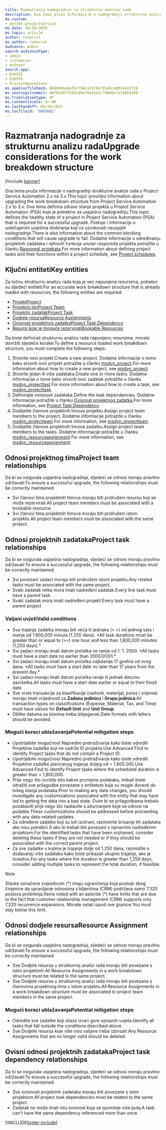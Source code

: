 ```yaml
---
title: Razmatranja nadogradnje za strukturnu analizu rada
description: Ova tema pruža informacije o nadogradnji strukturne analize rada s Project Service Automation 2.x na 3.x.
ms.custom:
- dyn365-projectservice
ms.date: 10/18/2019
ms.topic: article
author: ruhercul
ms.author: ruhercul
audience: Admin
search.audienceType:
- admin
- customizer
- enduser
search.app:
- D365CE
- D365PS
- ProjectOperations
ms.openlocfilehash: 868b0daadaf6cf96ca7bf847914bca8014412f26
ms.sourcegitcommit: 40f68387f594180af64a5e5c748b6efa188bd300
ms.translationtype: HT
ms.contentlocale: hr-HR
ms.lasthandoff: 05/10/2021
ms.locfileid: "6005602"
---
```

# <a name="upgrade-considerations-for-the-work-breakdown-structure"></a><span data-ttu-id="71da4-103">Razmatranja nadogradnje za strukturnu analizu rada</span><span class="sxs-lookup"><span data-stu-id="71da4-103">Upgrade considerations for the work breakdown structure</span></span>

[!include [banner](../includes/psa-now-project-operations.md)]

<span data-ttu-id="71da4-104">Ova tema pruža informacije o nadogradnji strukturne analize rada s Project Service Automation 2.x na 3.x.</span><span class="sxs-lookup"><span data-stu-id="71da4-104">This topic provides information about upgrading the work breakdown structure from Project Service Automation 2.x to 3.x.</span></span> <span data-ttu-id="71da4-105">Ova tema definira zdravo stanje projekta u Project Service Automation (PSA) koje je potrebno za uspješnu nadogradnju.</span><span class="sxs-lookup"><span data-stu-id="71da4-105">This topic defines the healthy state of a project in Project Service Automation (PSA) that is required for a successful upgrade.</span></span> <span data-ttu-id="71da4-106">Postoje i informacije o uobičajenim uvjetima blokiranja koji će uzrokovati neuspjeh nadogradnje.</span><span class="sxs-lookup"><span data-stu-id="71da4-106">There is also information about the common blocking conditions that will cause upgrade to fail.</span></span> <span data-ttu-id="71da4-107">Dodatne informacije o određivanju projektnih zadataka i njihovih funkcija unutar rasporeda projekta potražite u članku [Rasporedi projekata](project-creating.md).</span><span class="sxs-lookup"><span data-stu-id="71da4-107">For more information about defining project tasks and their functions within a project schedule, see [Project schedules](project-creating.md).</span></span>

## <a name="key-entities"></a><span data-ttu-id="71da4-108">Ključni entiteti</span><span class="sxs-lookup"><span data-stu-id="71da4-108">Key entities</span></span>
<span data-ttu-id="71da4-109">Za točnu strukturnu analizu rada koja je već napunjena resursima, potrebni su sljedeći entiteti:</span><span class="sxs-lookup"><span data-stu-id="71da4-109">For an accurate work breakdown structure that is already loaded with resources, the following entities are required:</span></span>

- [<span data-ttu-id="71da4-110">Projekt</span><span class="sxs-lookup"><span data-stu-id="71da4-110">Project</span></span>](/dynamics365/customerengagement/on-premises/developer/entities/msdyn_project)
- [<span data-ttu-id="71da4-111">Projektni tim</span><span class="sxs-lookup"><span data-stu-id="71da4-111">Project Team</span></span>](/dynamics365/customerengagement/on-premises/developer/entities/msdyn_projectteam)
- [<span data-ttu-id="71da4-112">Projektni zadatak</span><span class="sxs-lookup"><span data-stu-id="71da4-112">Project Task</span></span>](/dynamics365/customerengagement/on-premises/developer/entities/msdyn_projecttask)
- [<span data-ttu-id="71da4-113">Dodjele resursa</span><span class="sxs-lookup"><span data-stu-id="71da4-113">Resource Assignments</span></span>](/dynamics365/customerengagement/on-premises/developer/entities/msdyn_resourceassignment)
- [<span data-ttu-id="71da4-114">Ovisnost projektnog zadatka</span><span class="sxs-lookup"><span data-stu-id="71da4-114">Project Task Dependency</span></span>](/dynamics365/customerengagement/on-premises/developer/entities/msdyn_projecttaskdependency)
- [<span data-ttu-id="71da4-115">Resursi koje je moguće rezervirati</span><span class="sxs-lookup"><span data-stu-id="71da4-115">Bookable Resources</span></span>](/dynamics365/customerengagement/on-premises/developer/entities/bookableresource)

<span data-ttu-id="71da4-116">Da biste definirali strukturnu analizu rada napunjenu resursima, morate dovršiti sljedeće korake:</span><span class="sxs-lookup"><span data-stu-id="71da4-116">To define a resource loaded work breakdown structure, you must complete the following steps:</span></span>

1. <span data-ttu-id="71da4-117">Stvorite novi projekt.</span><span class="sxs-lookup"><span data-stu-id="71da4-117">Create a new project.</span></span> <span data-ttu-id="71da4-118">Dodatne informacije o tome kako stvoriti novi projekt potražite u članku [msdyn_project](/dynamics365/customerengagement/on-premises/developer/entities/msdyn_project).</span><span class="sxs-lookup"><span data-stu-id="71da4-118">For more information about how to create a new project, see [msdyn_project](/dynamics365/customerengagement/on-premises/developer/entities/msdyn_project).</span></span>
2. <span data-ttu-id="71da4-119">Stvorite jedan ili više zadataka.</span><span class="sxs-lookup"><span data-stu-id="71da4-119">Create one or more tasks.</span></span> <span data-ttu-id="71da4-120">Dodatne informacije o tome kako stvoriti novi zadatak potražite u članku [msdyn_projecttast](/dynamics365/customerengagement/on-premises/developer/entities/msdyn_projecttask).</span><span class="sxs-lookup"><span data-stu-id="71da4-120">For more information about how to create a task, see [msdyn_projecttask](/dynamics365/customerengagement/on-premises/developer/entities/msdyn_projecttask).</span></span>
3. <span data-ttu-id="71da4-121">Definirajte ovisnosti zadataka.</span><span class="sxs-lookup"><span data-stu-id="71da4-121">Define the task dependencies.</span></span> <span data-ttu-id="71da4-122">Dodatne informacije potražite u članku [Ovisnost projektnog zadatka](/dynamics365/customerengagement/on-premises/developer/entities/msdyn_projecttaskdependency).</span><span class="sxs-lookup"><span data-stu-id="71da4-122">For more information, see [Project Task Dependency](/dynamics365/customerengagement/on-premises/developer/entities/msdyn_projecttaskdependency).</span></span>
4. <span data-ttu-id="71da4-123">Dodijelite članove projektnih timova projektu.</span><span class="sxs-lookup"><span data-stu-id="71da4-123">Assign project team members to the project.</span></span> <span data-ttu-id="71da4-124">Dodatne informacije potražite u članku [msdyn_projectteam](/dynamics365/customerengagement/on-premises/developer/entities/msdyn_projectteam).</span><span class="sxs-lookup"><span data-stu-id="71da4-124">For more information, see [msdyn_projectteam](/dynamics365/customerengagement/on-premises/developer/entities/msdyn_projectteam).</span></span>
5. <span data-ttu-id="71da4-125">Dodijelite članove projektnih timova zadatku.</span><span class="sxs-lookup"><span data-stu-id="71da4-125">Assign project team members to the tasks.</span></span> <span data-ttu-id="71da4-126">Dodatne informacije potražite u članku [msdyn_resourceassignment](/dynamics365/customerengagement/on-premises/developer/entities/msdyn_resourceassignment).</span><span class="sxs-lookup"><span data-stu-id="71da4-126">For more information, see [msdyn_resourceassignment](/dynamics365/customerengagement/on-premises/developer/entities/msdyn_resourceassignment).</span></span>

## <a name="project-team-relationships"></a><span data-ttu-id="71da4-127">Odnosi projektnog tima</span><span class="sxs-lookup"><span data-stu-id="71da4-127">Project team relationships</span></span>

<span data-ttu-id="71da4-128">Da bi se osigurala uspješna nadogradnja, sljedeći se odnosi moraju pravilno održavati:</span><span class="sxs-lookup"><span data-stu-id="71da4-128">To ensure a successful upgrade, the following relationships must be correctly maintained:</span></span>
- <span data-ttu-id="71da4-129">Svi članovi tima projektnih timova moraju biti pridruženi resursu koji se može rezervirati.</span><span class="sxs-lookup"><span data-stu-id="71da4-129">All project team members must be associated with a bookable resource.</span></span>
- <span data-ttu-id="71da4-130">Svi članovi tima projektnih timova moraju biti pridruženi istom projektu.</span><span class="sxs-lookup"><span data-stu-id="71da4-130">All project team members must be associated with the same project.</span></span> 

## <a name="project-task-relationships"></a><span data-ttu-id="71da4-131">Odnosi projektnih zadataka</span><span class="sxs-lookup"><span data-stu-id="71da4-131">Project task relationships</span></span>
<span data-ttu-id="71da4-132">Da bi se osigurala uspješna nadogradnja, sljedeći se odnosi moraju pravilno održavati:</span><span class="sxs-lookup"><span data-stu-id="71da4-132">To ensure a successful upgrade, the following relationships must be correctly maintained:</span></span>

- <span data-ttu-id="71da4-133">Svi povezani zadaci moraju biti pridruženi istom projektu.</span><span class="sxs-lookup"><span data-stu-id="71da4-133">Any related tasks must be associated with the same project.</span></span>
- <span data-ttu-id="71da4-134">Svaki zadatak retka mora imati nadređeni zadatak.</span><span class="sxs-lookup"><span data-stu-id="71da4-134">Every line task must have a parent task.</span></span>
- <span data-ttu-id="71da4-135">Svaki zadatak mora imati nadređeni projekt.</span><span class="sxs-lookup"><span data-stu-id="71da4-135">Every task must have a parent project.</span></span>

### <a name="valid-conditions"></a><span data-ttu-id="71da4-136">Valjani uvjeti</span><span class="sxs-lookup"><span data-stu-id="71da4-136">Valid conditions</span></span>

- <span data-ttu-id="71da4-137">Sva trajanja zadatka moraju biti veća ili jednaka (> =) od jednog sata i manja od 1.800,000 minuta (1.250 dana). \*</span><span class="sxs-lookup"><span data-stu-id="71da4-137">All task durations must be greater than or equal to (>=) one hour and less than 1,800,000 minutes (1,250 days).\*</span></span>
- <span data-ttu-id="71da4-138">Svi zadaci moraju imati datum početka ne ranije od 1. 1. 2000. \*</span><span class="sxs-lookup"><span data-stu-id="71da4-138">All tasks must have a start date no earlier than 2000/01/01.\*</span></span>
- <span data-ttu-id="71da4-139">Svi zadaci moraju imati datum početka najkasnije 17 godina od ovog dana. \*</span><span class="sxs-lookup"><span data-stu-id="71da4-139">All tasks must have a start date no later than 17 years from the present day.\*</span></span>
- <span data-ttu-id="71da4-140">Svi zadaci moraju imati datum početka ranije ili jednak datumu završetka.</span><span class="sxs-lookup"><span data-stu-id="71da4-140">All tasks must have a start date earlier or equal to their finish date.</span></span>
- <span data-ttu-id="71da4-141">Sve vrste transakcija za klasifikacije (rashodi, materijal, porez i vrijeme) moraju imati vrijednosti za **Zadanu jedinicu** i **Grupu jedinica**.</span><span class="sxs-lookup"><span data-stu-id="71da4-141">All transaction types on classifications (Expense, Material, Tax, and Time) must have values for **Default Unit** and **Unit Group**.</span></span>
- <span data-ttu-id="71da4-142">Oblike datuma sa slovima treba izbjegavati.</span><span class="sxs-lookup"><span data-stu-id="71da4-142">Date formats with letters should be avoided.</span></span>

### <a name="potential-mitigation-steps"></a><span data-ttu-id="71da4-143">Mogući koraci ublažavanja</span><span class="sxs-lookup"><span data-stu-id="71da4-143">Potential mitigation steps</span></span>
- <span data-ttu-id="71da4-144">Upotrijebite mogućnost Napredno pretraživanje kako biste odredili Projektne zadatke koji ne sadrže ID projekta.</span><span class="sxs-lookup"><span data-stu-id="71da4-144">Use Advanced Find to identify Project tasks that do not contain a Project ID.</span></span>
- <span data-ttu-id="71da4-145">Upotrijebite mogućnost Napredno pretraživanje kako biste odredili Projektne zadatke planiranog trajanja duljeg od > 1.800.000.</span><span class="sxs-lookup"><span data-stu-id="71da4-145">Use Advanced Find to identify Project tasks where the scheduled duration is greater than > 1,800,000.</span></span>
- <span data-ttu-id="71da4-146">Prije nego što izvršite bilo kakve promjene podataka, trebali biste istražiti sve prilagodbe povezane s entitetom koje su mogle dovesti do lošeg stanja podataka.</span><span class="sxs-lookup"><span data-stu-id="71da4-146">Prior to making any data changes, you should investigate any customizations associated with the entity that may have led to getting the data into a bad state.</span></span> <span data-ttu-id="71da4-147">Ovim bi se prilagodbama trebalo pozabaviti prije nego što nastavite s ažuriranjem koje se odnosi na podatke.</span><span class="sxs-lookup"><span data-stu-id="71da4-147">These customizations should be addressed before proceeding with any data-related updates.</span></span>
- <span data-ttu-id="71da4-148">Za određene zadatke koji su bili izolirani, razmotrite brisanje tih zadataka ako nisu potrebni ili ako bi trebali biti povezani s ispravnim nadređenim projektom.</span><span class="sxs-lookup"><span data-stu-id="71da4-148">For the identified tasks that have been orphaned, consider deleting these tasks if they are not needed or if they should be associated with the correct parent project.</span></span>
- <span data-ttu-id="71da4-149">Za sve zadatke u kojima je trajanje dulje od 1.250 dana, razmislite o dodavanju više zadataka kako biste prikazali ukupno trajanje, ako je izvedivo.</span><span class="sxs-lookup"><span data-stu-id="71da4-149">For any tasks where the duration is greater than 1,250 days, consider adding multiple tasks to represent the total duration, if feasible.</span></span>

> [!NOTE]
> <span data-ttu-id="71da4-150">Stavke označene zvjezdicom (\*) imaju ograničenja koja postoje zbog činjenice da upravljanje odnosima s klijentima (CRM) podržava samo 7.320 poslova proširenja.</span><span class="sxs-lookup"><span data-stu-id="71da4-150">Items noted with an asterisk (\*) have limits that are due to the fact that customer relationship management (CRM) supports only 7,320 recurrence expansions.</span></span> <span data-ttu-id="71da4-151">Morate ostati ispod ove granice.</span><span class="sxs-lookup"><span data-stu-id="71da4-151">You must stay below this limit.</span></span>

## <a name="resource-assignment-relationships"></a><span data-ttu-id="71da4-152">Odnosi dodjele resursa</span><span class="sxs-lookup"><span data-stu-id="71da4-152">Resource Assignment relationships</span></span>
<span data-ttu-id="71da4-153">Da bi se osigurala uspješna nadogradnja, sljedeći se odnosi moraju pravilno održavati:</span><span class="sxs-lookup"><span data-stu-id="71da4-153">To ensure a successful upgrade, the following relationships must be correctly maintained:</span></span>

- <span data-ttu-id="71da4-154">Sve Dodjele resursa u strukturnoj analizi rada moraju biti povezane s istim projektom.</span><span class="sxs-lookup"><span data-stu-id="71da4-154">All Resource Assignments in a work breakdown structure must be related to the same project.</span></span>
- <span data-ttu-id="71da4-155">Sve Dodjele resursa u strukturnoj analizi rada moraju biti povezane s članovima projektnog tima u istom projektu.</span><span class="sxs-lookup"><span data-stu-id="71da4-155">All Resource Assignments in a work breakdown structure must be associated to project team members in the same project.</span></span>

### <a name="potential-mitigation-steps"></a><span data-ttu-id="71da4-156">Mogući koraci ublažavanja</span><span class="sxs-lookup"><span data-stu-id="71da4-156">Potential mitigation steps</span></span>
- <span data-ttu-id="71da4-157">Odredite sve zadatke koji izlaze izvan gore opisanih uvjeta.</span><span class="sxs-lookup"><span data-stu-id="71da4-157">Identify all tasks that fall outside the conditions described above.</span></span>  
- <span data-ttu-id="71da4-158">Sve Dodjele resursa koje više nisu valjane treba izbrisati.</span><span class="sxs-lookup"><span data-stu-id="71da4-158">Any Resource Assignments that are no longer valid should be deleted.</span></span>

## <a name="project-task-dependency-relationships"></a><span data-ttu-id="71da4-159">Ovisni odnosi projektnih zadataka</span><span class="sxs-lookup"><span data-stu-id="71da4-159">Project task dependency relationships</span></span>
<span data-ttu-id="71da4-160">Da bi se osigurala uspješna nadogradnja, sljedeći se odnosi moraju pravilno održavati:</span><span class="sxs-lookup"><span data-stu-id="71da4-160">To ensure a successful upgrade, the following relationships must be correctly maintained:</span></span>

- <span data-ttu-id="71da4-161">Sve ovisnosti projektnih zadataka moraju biti povezane s istim projektom.</span><span class="sxs-lookup"><span data-stu-id="71da4-161">All project task dependencies must be related to the same project.</span></span>
- <span data-ttu-id="71da4-162">Zadatak ne može imati istu ovisnost koja se spominje više puta.</span><span class="sxs-lookup"><span data-stu-id="71da4-162">A task can't have the same dependency referenced more than once.</span></span>


[!INCLUDE[footer-include](../includes/footer-banner.md)]